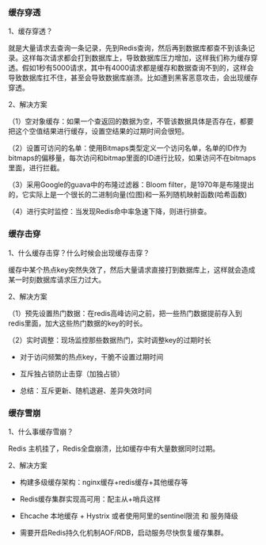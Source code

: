 ### 缓存穿透

1、缓存穿透？

就是大量请求去查询一条记录，先到Redis查询，然后再到数据库都查不到该条记录。这样每次请求都会打到数据库上，导致数据库压力增加，这样我们称为缓存穿透。假如1秒有5000请求，其中有4000请求都是缓存和数据查询不到的，这样会导致数据库扛不住，甚至会导致数据库崩溃。比如遭到黑客恶意攻击，会出现缓存穿透。

2、解决方案

（1）空对象缓存：如果一个查返回的数据为空，不管该数据具体是否存在，都要把这个空值结果进行缓存，设置空结果的过期时间会很短。

（2）设置可访问的名单：使用Bitmaps类型定义一个访问名单，名单的ID作为bitmaps的偏移量，每次访问和bitmap里面的ID进行比较，如果访问不在bitmaps里面，进行拦截。

（3）采用Google的guava中的布隆过滤器：Bloom filter，是1970年是布隆提出的，它实际上是一个很长的二进制向量(位图)和一系列随机映射函数(哈希函数)

（4）进行实时监控：当发现Redis命中率急速下降，则进行排查。



### 缓存击穿

1、什么缓存击穿？什么时候会出现缓存击穿？

缓存中某个热点key突然失效了，然后大量请求直接打到数据库上，这样就会造成某一时刻数据库请求压力过大。

2、解决方案

（1）预先设置热门数据：在redis高峰访问之前，把一些热门数据提前存入到redis里面，加大这些热门数据的key的时长。

（2）实时调整：现场监控那些数据热门，实时调整key的过期时长

* 对于访问频繁的热点key，干脆不设置过期时间
* 互斥独占锁防止击穿（加独占锁）

* 总结：互斥更新、随机退避、差异失效时间

### 缓存雪崩

1、什么事缓存雪崩？

Redis 主机挂了，Redis全盘崩溃，比如缓存中有大量数据同时过期。

2、解决方案

* 构建多级缓存架构：nginx缓存+redis缓存+其他缓存等

* Redis缓存集群实现高可用：配主从+哨兵这样

* Ehcache 本地缓存 + Hystrix 或者使用阿里的sentinel限流 和 服务降级

* 需要开启Redis持久化机制AOF/RDB，启动服务尽快恢复缓存集群。

